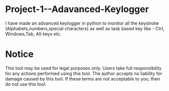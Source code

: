 # Project-1--Adavanced-Keylogger
I have made an advanced keylogger in python to monitor all the keystroke (Alphabets,numbers,special characters) as well as task based key like - Ctrl, Windows,Tab, Alt keys etc.
# Notice
This tool may be used for legal purposes only.
Users take full responsibility for any actions performed using this tool.
The author accepts no liability for damage caused by this tool.
If these terms are not acceptable to you, then do not use this tool.
